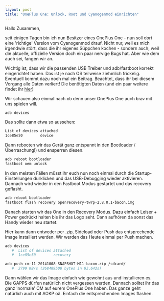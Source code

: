 ```yaml
---
layout: post
title: "OnePlus One: Unlock, Root und Cyanogenmod einrichten"
---
```

Hallo Zusammen,

seit einigen Tagen bin ich nun Besitzer eines OnePlus One - nun soll dort eine 'richtige' Version vom Cyanogenmod drauf. Nicht nur, weil es mich irgendwie stört, dass die ihr eigenes Süppchen kochen - sondern auch, weil die aktuelle, offizielle Version doch ein paar nervige Bugs hat. Aber wie dem auch sei, fangen wir an.

Wichtig ist, dass wir die passenden USB Treiber und adb/fastboot korrekt eingerichtet haben. Das ist je nach OS teilweise ziehmlich frickelig. Eventuell kommt dazu noch mal ein Beitrag. Beachtet, dass ihr bei diesem Vorgang alle Daten verliert! Die benötigten Daten (und ein paar weitere findet ihr [hier](http://dl.flipez.de/android/oneplusone-bacon/ "Flipez"))

Wir schauen also einmal nach ob denn unser OnePlus One auch brav mit uns spielen will.

```bash
adb devices
```

Das sollte dann etwa so aussehen:

```bash
List of devices attached
1ce85e50        device
```

Dann rebooten wir das Gerät ganz entspannt in den Bootloader ( Überraschung!) und ensperren diesen.

```bash
adb reboot bootloader
fastboot oem unlock
```

In den meisten Fällen müsst ihr euch nun noch einmal durch die Startup-Einstellungen durklicken und das USB-Debugging wieder aktivieren.
Dannach wird wieder in den Fastboot Modus gestartet und das recovery geflasht.

```bash
adb reboot bootloader
fastboot flash recovery openrecovery-twrp-2.8.0.1-bacon.img
```

Danach starten wir das One in den Recovery Modus. Dazu einfach Leiser + Power gedrückt halten bis ihr das Logo seht. Dann aufhören da sonst das Handy wieder neu startet.

Hier kann dann entweder per .zip, Sideload oder Push das entsprechende Image installiert werden. Wir werden das Heute einmal per Push machen.

```bash
adb devices
   #  List of devices attached
   #  1ce85e50        recovery

adb push cm-11-20141008-SNAPSHOT-M11-bacon.zip /sdcard/
   #  2799 KB/s (268409500 bytes in 93.642s)
```

Dann wählen wir das Image einfach wie gewohnt aus und installieren es. Die GAPPS dürfen natürlich nicht vergessen werden. Dannach solltet ihr das ganz 'normale' CM auf eurem OnePlus One haben. Das ganze geht natürlich auch mit AOKP oä. Einfach die entsprechenden Images flashen.
